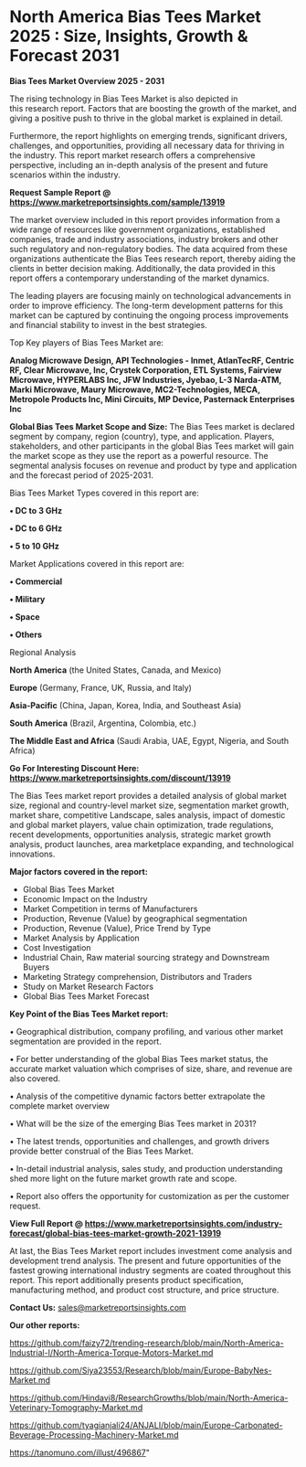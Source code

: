 # North America Bias Tees Market 2025 : Size, Insights, Growth & Forecast 2031

<Strong> Bias Tees Market Overview 2025 - 2031</strong>

The rising technology in Bias Tees Market is also depicted in this research report. Factors that are boosting the growth of the market, and giving a positive push to thrive in the global market is explained in detail.

Furthermore, the report highlights on emerging trends, significant drivers, challenges, and opportunities, providing all necessary data for thriving in the industry. This report market research offers a comprehensive perspective, including an in-depth analysis of the present and future scenarios within the industry.

<strong>Request Sample Report @ <a href=https://www.marketreportsinsights.com/sample/13919>https://www.marketreportsinsights.com/sample/13919</a></strong>

The market overview included in this report provides information from a wide range of resources like government organizations, established companies, trade and industry associations, industry brokers and other such regulatory and non-regulatory bodies. The data acquired from these organizations authenticate the Bias Tees research report, thereby aiding the clients in better decision making. Additionally, the data provided in this report offers a contemporary understanding of the market dynamics.

The leading players are focusing mainly on technological advancements in order to improve efficiency. The long-term development patterns for this market can be captured by continuing the ongoing process improvements and financial stability to invest in the best strategies.

Top Key players of Bias Tees Market are:

<strong>Analog Microwave Design, API Technologies - Inmet, AtlanTecRF, Centric RF, Clear Microwave, Inc, Crystek Corporation, ETL Systems, Fairview Microwave, HYPERLABS Inc, JFW Industries, Jyebao, L-3 Narda-ATM, Marki Microwave, Maury Microwave, MC2-Technologies, MECA, Metropole Products Inc, Mini Circuits, MP Device, Pasternack Enterprises Inc</strong>

<strong><b>Global Bias Tees Market Scope and Size:</b></strong>
The Bias Tees market is declared segment by company, region (country), type, and application. Players, stakeholders, and other participants in the global Bias Tees market will gain the market scope as they use the report as a powerful resource. The segmental analysis focuses on revenue and product by type and application and the forecast period of 2025-2031.

Bias Tees Market Types covered in this report are:

<strong>• DC to 3 GHz

• DC to 6 GHz

• 5 to 10 GHz</strong>

Market Applications covered in this report are:

<strong>• Commercial

• Military

• Space

• Others</strong> 

Regional Analysis

<strong>North America</strong> (the United States, Canada, and Mexico)

<strong>Europe</strong> (Germany, France, UK, Russia, and Italy)

<strong>Asia-Pacific</strong> (China, Japan, Korea, India, and Southeast Asia)

<strong>South America</strong> (Brazil, Argentina, Colombia, etc.)

<strong>The Middle East and Africa</strong> (Saudi Arabia, UAE, Egypt, Nigeria, and South Africa)

<strong>Go For Interesting Discount Here: <a href=https://www.marketreportsinsights.com/discount/13919>https://www.marketreportsinsights.com/discount/13919</a></strong>

The Bias Tees market report provides a detailed analysis of global market size, regional and country-level market size, segmentation market growth, market share, competitive Landscape, sales analysis, impact of domestic and global market players, value chain optimization, trade regulations, recent developments, opportunities analysis, strategic market growth analysis, product launches, area marketplace expanding, and technological innovations.

<strong><b>Major factors covered in the report:</b></strong>
<ul>
  <li>Global Bias Tees Market </li>
  <li>Economic Impact on the Industry</li>
  <li>Market Competition in terms of Manufacturers</li>
  <li>Production, Revenue (Value) by geographical segmentation</li>
  <li>Production, Revenue (Value), Price Trend by Type</li>
  <li>Market Analysis by Application</li>
  <li>Cost Investigation</li>
  <li>Industrial Chain, Raw material sourcing strategy and Downstream Buyers</li>
  <li>Marketing Strategy comprehension, Distributors and Traders</li>
  <li>Study on Market Research Factors</li>
  <li>Global Bias Tees Market Forecast</li>
</ul>

<strong><b>Key Point of the Bias Tees Market report:</b></strong>

• Geographical distribution, company profiling, and various other market segmentation are provided in the report.

• For better understanding of the global Bias Tees market status, the accurate market valuation which comprises of size, share, and revenue are also covered.

• Analysis of the competitive dynamic factors better extrapolate the complete market overview

• What will be the size of the emerging Bias Tees market in 2031?

• The latest trends, opportunities and challenges, and growth drivers provide better construal of the Bias Tees Market.

• In-detail industrial analysis, sales study, and production understanding shed more light on the future market growth rate and scope.

• Report also offers the opportunity for customization as per the customer request.

<strong><b>View Full Report @ <a href=https://www.marketreportsinsights.com/industry-forecast/global-bias-tees-market-growth-2021-13919>https://www.marketreportsinsights.com/industry-forecast/global-bias-tees-market-growth-2021-13919</a></b></strong>


At last, the Bias Tees Market report includes investment come analysis and development trend analysis. The present and future opportunities of the fastest growing international industry segments are coated throughout this report. This report additionally presents product specification, manufacturing method, and product cost structure, and price structure.

<strong>Contact Us:</strong>
sales@marketreportsinsights.com

<strong>Our other reports:</strong>

<a href=https://github.com/faizy72/trending-research/blob/main/North-America-Industrial-I/North-America-Torque-Motors-Market.md>https://github.com/faizy72/trending-research/blob/main/North-America-Industrial-I/North-America-Torque-Motors-Market.md</a>

<a href=https://github.com/Siya23553/Research/blob/main/Europe-BabyNes-Market.md>https://github.com/Siya23553/Research/blob/main/Europe-BabyNes-Market.md</a>

<a href=https://github.com/Hindavi8/ResearchGrowths/blob/main/North-America-Veterinary-Tomography-Market.md>https://github.com/Hindavi8/ResearchGrowths/blob/main/North-America-Veterinary-Tomography-Market.md</a>

<a href=https://github.com/tyagianjali24/ANJALI/blob/main/Europe-Carbonated-Beverage-Processing-Machinery-Market.md>https://github.com/tyagianjali24/ANJALI/blob/main/Europe-Carbonated-Beverage-Processing-Machinery-Market.md</a>

<a href=https://tanomuno.com/illust/496867>https://tanomuno.com/illust/496867</a>"
